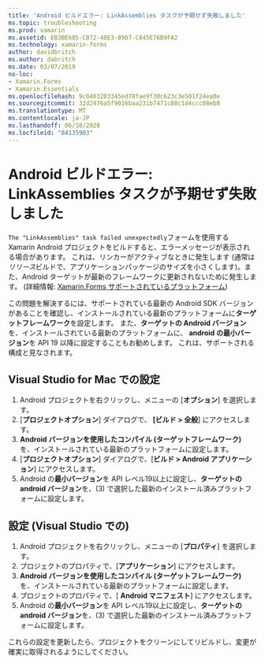 ```yaml
---
title: 'Android ビルドエラー: LinkAssemblies タスクが予期せず失敗しました'
ms.topic: troubleshooting
ms.prod: xamarin
ms.assetid: EB3BE685-CB72-48E3-89D7-C845E76B9FA2
ms.technology: xamarin-forms
author: davidbritch
ms.author: dabritch
ms.date: 03/07/2019
no-loc:
- Xamarin.Forms
- Xamarin.Essentials
ms.openlocfilehash: 9c0403203345ed78fae9f30c623c3e501f24ea0e
ms.sourcegitcommit: 32d2476a5f9016baa231b7471c88c1d4ccc08eb8
ms.translationtype: MT
ms.contentlocale: ja-JP
ms.lasthandoff: 06/18/2020
ms.locfileid: "84135903"
---
```

# <a name="android-build-error--the-linkassemblies-task-failed-unexpectedly"></a>Android ビルドエラー: LinkAssemblies タスクが予期せず失敗しました

`The "LinkAssemblies" task failed unexpectedly`フォームを使用する Xamarin Android プロジェクトをビルドすると、エラーメッセージが表示される場合があります。 これは、リンカーがアクティブなときに発生します (通常は*リリース*ビルドで、アプリケーションパッケージのサイズを小さくします)。また、Android ターゲットが最新のフレームワークに更新されないために発生します。 (詳細情報: [ Xamarin.Forms サポートされているプラットフォーム](~/get-started/supported-platforms.md#android-platform-support))

この問題を解決するには、サポートされている最新の Android SDK バージョンがあることを確認し、インストールされている最新のプラットフォームに**ターゲットフレームワーク**を設定します。 また、**ターゲットの Android バージョン**を、インストールされている最新のプラットフォームに、 **android の最小バージョン**を API 19 以降に設定することもお勧めします。 これは、サポートされる構成と見なされます。

## <a name="setting-in-visual-studio-for-mac"></a>Visual Studio for Mac での設定

1. Android プロジェクトを右クリックし、メニューの [**オプション**] を選択します。
2. [**プロジェクトオプション**] ダイアログで、 **[ビルド > 全般**] にアクセスします。
3. **Android バージョンを使用したコンパイル (ターゲットフレームワーク)** を、インストールされている最新のプラットフォームに設定します。
4. [**プロジェクトオプション**] ダイアログで、[**ビルド > Android アプリケーション**] にアクセスします。
5. Android の**最小バージョン**を API レベル19以上に設定し、**ターゲットの android バージョン**を、(3) で選択した最新のインストール済みプラットフォームに設定します。

## <a name="setting-in-visual-studio"></a>設定 (Visual Studio での)

1. Android プロジェクトを右クリックし、メニューの [**プロパティ**] を選択します。
2. プロジェクトのプロパティで、[**アプリケーション**] にアクセスします。
3. **Android バージョンを使用したコンパイル (ターゲットフレームワーク)** を、インストールされている最新のプラットフォームに設定します。
4. プロジェクトのプロパティで、[ **Android マニフェスト**] にアクセスします。
5. Android の**最小バージョン**を API レベル19以上に設定し、**ターゲットの android バージョン**を、(3) で選択した最新のインストール済みプラットフォームに設定します。

これらの設定を更新したら、プロジェクトをクリーンにしてリビルドし、変更が確実に取得されるようにしてください。
